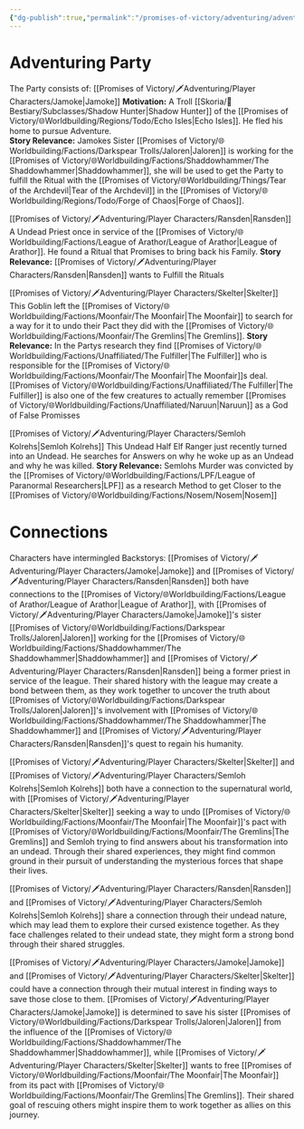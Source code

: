 ```yaml
---
{"dg-publish":true,"permalink":"/promises-of-victory/adventuring/adventure-journal/","title":"Adventure Journal","hideInGraph":true,"noteIcon":"Meta","created":"2023-03-26T15:39:19.572+02:00","updated":"2023-05-19T21:39:37.806+02:00"}
---
```



# Adventuring Party
The Party consists of:
[[Promises of Victory/🗡️Adventuring/Player Characters/Jamoke\|Jamoke]]
**Motivation:** A Troll [[Skoria/🐻Bestiary/Subclasses/Shadow Hunter\|Shadow Hunter]] of the [[Promises of Victory/🌐Worldbuilding/Regions/Todo/Echo Isles\|Echo Isles]]. He fled his home to pursue Adventure.  
**Story Relevance:** Jamokes Sister [[Promises of Victory/🌐Worldbuilding/Factions/Darkspear Trolls/Jaloren\|Jaloren]] is working for the [[Promises of Victory/🌐Worldbuilding/Factions/Shaddowhammer/The Shaddowhammer\|Shaddowhammer]], she will be used to get the Party to fulfill the Ritual with the  [[Promises of Victory/🌐Worldbuilding/Things/Tear of the Archdevil\|Tear of the Archdevil]] in the [[Promises of Victory/🌐Worldbuilding/Regions/Todo/Forge of Chaos\|Forge of Chaos]].  

[[Promises of Victory/🗡️Adventuring/Player Characters/Ransden\|Ransden]]
A Undead Priest once in service of the [[Promises of Victory/🌐Worldbuilding/Factions/League of Arathor/League of Arathor\|League of Arathor]]. He found a Ritual that Promises to bring back his Family.
**Story Relevance:** [[Promises of Victory/🗡️Adventuring/Player Characters/Ransden\|Ransden]] wants to Fulfill the Rituals

[[Promises of Victory/🗡️Adventuring/Player Characters/Skelter\|Skelter]]
This Goblin left the [[Promises of Victory/🌐Worldbuilding/Factions/Moonfair/The Moonfair\|The Moonfair]] to search for a way for it to undo their Pact they did with the [[Promises of Victory/🌐Worldbuilding/Factions/Moonfair/The Gremlins\|The Gremlins]].
**Story Relevance:** In the Partys research they find [[Promises of Victory/🌐Worldbuilding/Factions/Unaffiliated/The Fulfiller\|The Fulfiller]] who is responsible for the [[Promises of Victory/🌐Worldbuilding/Factions/Moonfair/The Moonfair\|The Moonfair]]s deal. [[Promises of Victory/🌐Worldbuilding/Factions/Unaffiliated/The Fulfiller\|The Fulfiller]] is also one of the few creatures to actually remember [[Promises of Victory/🌐Worldbuilding/Factions/Unaffiliated/Naruun\|Naruun]] as a God of False Promisses

[[Promises of Victory/🗡️Adventuring/Player Characters/Semloh Kolrehs\|Semloh Kolrehs]]
This Undead Half Elf Ranger just recently turned into an Undead.
He searches for Answers on why he woke up as an Undead and why he was killed.
**Story Relevance:** Semlohs Murder was convicted by the [[Promises of Victory/🌐Worldbuilding/Factions/LPF/League of Paranormal Researchers\|LPF]] as a research Method to get Closer to the [[Promises of Victory/🌐Worldbuilding/Factions/Nosem/Nosem\|Nosem]]

# Connections
Characters have intermingled Backstorys:
[[Promises of Victory/🗡️Adventuring/Player Characters/Jamoke\|Jamoke]] and [[Promises of Victory/🗡️Adventuring/Player Characters/Ransden\|Ransden]] both have connections to the [[Promises of Victory/🌐Worldbuilding/Factions/League of Arathor/League of Arathor\|League of Arathor]], with [[Promises of Victory/🗡️Adventuring/Player Characters/Jamoke\|Jamoke]]'s sister [[Promises of Victory/🌐Worldbuilding/Factions/Darkspear Trolls/Jaloren\|Jaloren]] working for the [[Promises of Victory/🌐Worldbuilding/Factions/Shaddowhammer/The Shaddowhammer\|Shaddowhammer]] and [[Promises of Victory/🗡️Adventuring/Player Characters/Ransden\|Ransden]] being a former priest in service of the league. Their shared history with the league may create a bond between them, as they work together to uncover the truth about [[Promises of Victory/🌐Worldbuilding/Factions/Darkspear Trolls/Jaloren\|Jaloren]]'s involvement with [[Promises of Victory/🌐Worldbuilding/Factions/Shaddowhammer/The Shaddowhammer\|The Shaddowhammer]] and [[Promises of Victory/🗡️Adventuring/Player Characters/Ransden\|Ransden]]'s quest to regain his humanity.

[[Promises of Victory/🗡️Adventuring/Player Characters/Skelter\|Skelter]] and [[Promises of Victory/🗡️Adventuring/Player Characters/Semloh Kolrehs\|Semloh Kolrehs]] both have a connection to the supernatural world, with [[Promises of Victory/🗡️Adventuring/Player Characters/Skelter\|Skelter]] seeking a way to undo [[Promises of Victory/🌐Worldbuilding/Factions/Moonfair/The Moonfair\|The Moonfair]]'s pact with [[Promises of Victory/🌐Worldbuilding/Factions/Moonfair/The Gremlins\|The Gremlins]] and Semloh trying to find answers about his transformation into an undead. Through their shared experiences, they might find common ground in their pursuit of understanding the mysterious forces that shape their lives.

[[Promises of Victory/🗡️Adventuring/Player Characters/Ransden\|Ransden]] and [[Promises of Victory/🗡️Adventuring/Player Characters/Semloh Kolrehs\|Semloh Kolrehs]] share a connection through their undead nature, which may lead them to explore their cursed existence together. As they face challenges related to their undead state, they might form a strong bond through their shared struggles.

[[Promises of Victory/🗡️Adventuring/Player Characters/Jamoke\|Jamoke]] and [[Promises of Victory/🗡️Adventuring/Player Characters/Skelter\|Skelter]] could have a connection through their mutual interest in finding ways to save those close to them. [[Promises of Victory/🗡️Adventuring/Player Characters/Jamoke\|Jamoke]] is determined to save his sister [[Promises of Victory/🌐Worldbuilding/Factions/Darkspear Trolls/Jaloren\|Jaloren]] from the influence of the [[Promises of Victory/🌐Worldbuilding/Factions/Shaddowhammer/The Shaddowhammer\|Shaddowhammer]], while [[Promises of Victory/🗡️Adventuring/Player Characters/Skelter\|Skelter]] wants to free [[Promises of Victory/🌐Worldbuilding/Factions/Moonfair/The Moonfair\|The Moonfair]] from its pact with [[Promises of Victory/🌐Worldbuilding/Factions/Moonfair/The Gremlins\|The Gremlins]]. Their shared goal of rescuing others might inspire them to work together as allies on this journey.


